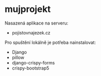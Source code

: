 # mujprojekt
Nasazená aplikace na serveru:
- pojistovnajezek.cz

Pro spuštění lokálně je potřeba nainstalovat:
- Django
- pillow
- django-crispy-forms
- crispy-bootstrap5
